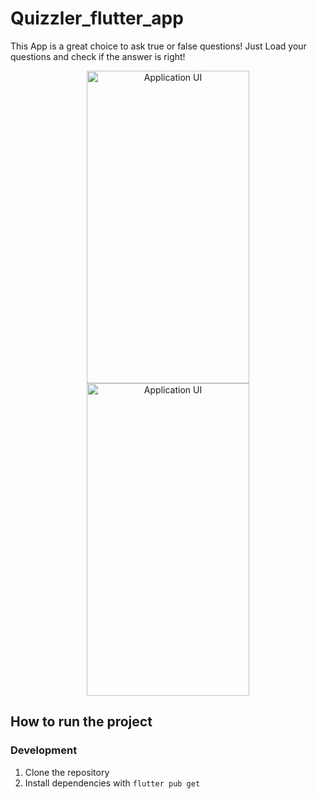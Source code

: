 # Quizzler_flutter_app

This App is a great choice to ask true or false questions! Just Load your questions and check if the answer is right!

<p align="center">
    <img src="https://i.imgur.com/yQ8thbE.jpeg" width="260" height="500" title="Application UI">
    <img src="https://i.imgur.com/safHKMK.jpeg" width="260" height="500" title="Application UI">
</p>

## How to run the project

### Development

1. Clone the repository
2. Install dependencies with `flutter pub get`

